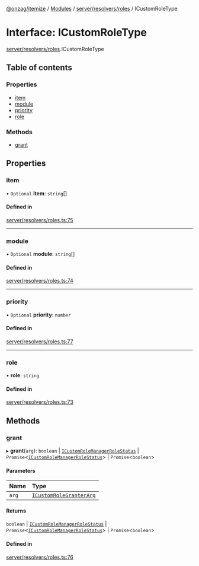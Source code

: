 [@onzag/itemize](../README.md) / [Modules](../modules.md) / [server/resolvers/roles](../modules/server_resolvers_roles.md) / ICustomRoleType

# Interface: ICustomRoleType

[server/resolvers/roles](../modules/server_resolvers_roles.md).ICustomRoleType

## Table of contents

### Properties

- [item](server_resolvers_roles.ICustomRoleType.md#item)
- [module](server_resolvers_roles.ICustomRoleType.md#module)
- [priority](server_resolvers_roles.ICustomRoleType.md#priority)
- [role](server_resolvers_roles.ICustomRoleType.md#role)

### Methods

- [grant](server_resolvers_roles.ICustomRoleType.md#grant)

## Properties

### item

• `Optional` **item**: `string`[]

#### Defined in

[server/resolvers/roles.ts:75](https://github.com/onzag/itemize/blob/a24376ed/server/resolvers/roles.ts#L75)

___

### module

• `Optional` **module**: `string`[]

#### Defined in

[server/resolvers/roles.ts:74](https://github.com/onzag/itemize/blob/a24376ed/server/resolvers/roles.ts#L74)

___

### priority

• `Optional` **priority**: `number`

#### Defined in

[server/resolvers/roles.ts:77](https://github.com/onzag/itemize/blob/a24376ed/server/resolvers/roles.ts#L77)

___

### role

• **role**: `string`

#### Defined in

[server/resolvers/roles.ts:73](https://github.com/onzag/itemize/blob/a24376ed/server/resolvers/roles.ts#L73)

## Methods

### grant

▸ **grant**(`arg`): `boolean` \| [`ICustomRoleManagerRoleStatus`](base_Root.ICustomRoleManagerRoleStatus.md) \| `Promise`<[`ICustomRoleManagerRoleStatus`](base_Root.ICustomRoleManagerRoleStatus.md)\> \| `Promise`<`boolean`\>

#### Parameters

| Name | Type |
| :------ | :------ |
| `arg` | [`ICustomRoleGranterArg`](server_resolvers_roles.ICustomRoleGranterArg.md) |

#### Returns

`boolean` \| [`ICustomRoleManagerRoleStatus`](base_Root.ICustomRoleManagerRoleStatus.md) \| `Promise`<[`ICustomRoleManagerRoleStatus`](base_Root.ICustomRoleManagerRoleStatus.md)\> \| `Promise`<`boolean`\>

#### Defined in

[server/resolvers/roles.ts:76](https://github.com/onzag/itemize/blob/a24376ed/server/resolvers/roles.ts#L76)
